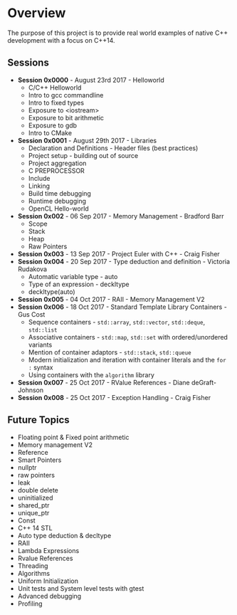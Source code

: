 # Overview
The purpose of this project is to provide real world examples of native C++ development with a focus on C++14.

## Sessions
* <b>Session 0x0000</b> - August 23rd 2017 - Helloworld
  * C/C++ Helloworld
  * Intro to gcc commandline
  * Intro to fixed types
  * Exposure to \<iostream\>
  * Exposure to bit arithmetic
  * Exposure to gdb
  * Intro to CMake
* <b>Session 0x0001</b> - August 29th 2017 - Libraries
  * Declaration and Definitions - Header files (best practices)
  * Project setup - building out of source
  * Project aggregation
  * C PREPROCESSOR
  * Include
  * Linking
  * Build time debugging
  * Runtime debugging
  * OpenCL Hello-world
* <b>Session 0x002</b> - 06 Sep 2017  - Memory Management - Bradford Barr
  * Scope
  * Stack
  * Heap
  * Raw Pointers
* <b>Session 0x003</b> - 13 Sep 2017  - Project Euler with C++ - Craig Fisher
* <b>Session 0x004</b> - 20 Sep 2017  - Type deduction and definition - Victoria Rudakova
  * Automatic variable type - auto
  * Type of an expression - deckltype
  * deckltype(auto)
* <b>Session 0x005</b> - 04 Oct 2017  - RAII - Memory Management V2
* <b>Session 0x006</b> - 18 Oct 2017 - Standard Template Library Containers - Gus Cost
  * Sequence containers - `std::array`, `std::vector`, `std::deque`, `std::list`
  * Associative containers - `std::map`, `std::set` with ordered/unordered variants
  * Mention of container adaptors - `std::stack`, `std::queue`
  * Modern initialization and iteration with container literals and the `for :` syntax
  * Using containers with the `algorithm` library
* <b>Session 0x007</b> - 25 Oct 2017 - RValue References - Diane deGraft-Johnson 
* <b>Session 0x008</b> - 25 Oct 2017 - Exception Handling - Craig Fisher


## Future Topics
* Floating point & Fixed point arithmetic
* Memory management V2
* Reference
* Smart Pointers
* nullptr
* raw pointers
* leak
* double delete
* uninitialized
* shared_ptr
* unique_ptr
* Const
* C++ 14 STL
* Auto type deduction & decltype
* RAII
* Lambda Expressions
* Rvalue References
* Threading
* Algorithms
* Uniform Initialization
* Unit tests and System level tests with gtest
* Advanced debugging
* Profiling

